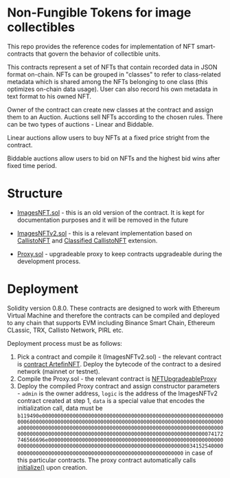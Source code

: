 # Non-Fungible Tokens for image collectibles

This repo provides the reference codes for implementation of NFT smart-contracts that govern the behavior of collectible units.

This contracts represent a set of NFTs that contain recorded data in JSON format on-chain. NFTs can be grouped in "classes" to refer to class-related metadata which is shared among the NFTs belonging to one class (this optimizes on-chain data usage). User can also record his own metadata in text format to his owned NFT.

Owner of the contract can create new classes at the contract and assign them to an Auction. Auctions sell NFTs according to the chosen rules. There can be two types of auctions - Linear and Biddable.

Linear auctions allow users to buy NFTs at a fixed price stright from the contract.

Biddable auctions allow users to bid on NFTs and the highest bid wins after fixed time period.

# Structure

- [ImagesNFT.sol](https://github.com/Dexaran/ImageNFT/blob/main/ImagesNFT.sol) - this is an old version of the contract. It is kept for documentation purposes and it will be removed in the future

- [ImagesNFTv2.sol](https://github.com/Dexaran/ImageNFT/blob/main/ImagesNFTv2.sol) - this is a relevant implementation based on [CallistoNFT](https://github.com/Dexaran/CallistoNFT) and [Classified CallistoNFT](https://github.com/Dexaran/CallistoNFT/blob/main/Extensions/ClassifiedNFT.sol) extension.

- [Proxy.sol](https://github.com/Dexaran/ImageNFT/blob/main/Proxy.sol) - upgradeable proxy to keep contracts upgradeable during the development process.

# Deployment

Solidity version 0.8.0. These contracts are designed to work with Ethereum Virtual Machine and therefore the contracts can be compiled and deployed to any chain that supports EVM including Binance Smart Chain, Ethereum CLassic, TRX, Callisto Network, PIRL etc.

Deployment process must be as follows:

1. Pick a contract and compile it (ImagesNFTv2.sol) - the relevant contract is [contract ArtefinNFT](https://github.com/Dexaran/ImageNFT/blob/main/ImagesNFTv2.sol#L1011-L1064). Deploy the bytecode of the contract to a desired network (mainnet or testnet).
2. Compile the Proxy.sol - the relevant contract is [NFTUpgradeableProxy](https://github.com/Dexaran/ImageNFT/blob/main/Proxy.sol#L458-L463)
3. Deploy the compiled Proxy contract and assign constructor parameters - `admin` is the owner address, `logic` is the address of the ImagesNFTv2 contract created at step 1, `data` is a special value that encodes the initialization call, data must be `b119490e000000000000000000000000000000000000000000000000000000000000006000000000000000000000000000000000000000000000000000000000000000a0000000000000000000000000000000000000000000000000000000000000000000000000000000000000000000000000000000000000000000000000000000074172746566696e0000000000000000000000000000000000000000000000000000000000000000000000000000000000000000000000000000000000000000034152540000000000000000000000000000000000000000000000000000000000` in case of this particular contracts. The proxy contract automatically calls [initialize()](https://github.com/Dexaran/ImageNFT/blob/main/ImagesNFTv2.sol#L1013-L1022) upon creation.

